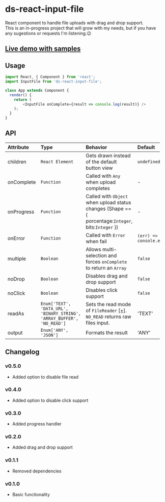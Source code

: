 # ds-react-input-file
React component to handle file uploads with drag and drop support.  
This is an in-progress project that will grow with my needs, but if you have any sugestions or requests I'm listening.:wink:

## [Live demo with samples](https://danieluy.github.io/react-input-file/)

## Usage
```javascript
import React, { Component } from 'react';
import InputFile from 'ds-react-input-file';

class App extends Component {
  render() {
    return (
        <InputFile onComplete={result => console.log(result)} />
    );
  }
}
```

## API
| Attribute   | Type                                                           | Behavior                                                                                                         | Default                         | Mandatory |
| :-          | :-                                                             | :-                                                                                                               | :-                              | :-        |
| children    | ``React Element``                                              | Gets drawn instead of the default button view                                                                    | ``undefined``                   | ``false`` |
| onComplete  | ``Function``                                                   | Called with ``Any`` when upload completes                                                                        | -                               | ``true``  |
| onProgress  | ``Function``                                                   | Called with ``Object`` when upload status changes (Shape == { porcentage:``Integer``, bits:``Integer`` })        | -                               | ``false`` |
| onError     | ``Function``                                                   | Called with ``Error`` when fail                                                                                  | ``(err) => console.error(err)`` | ``false`` |
| multiple    | ``Boolean``                                                    | Allows multi-selection and forces ``onComplete`` to return an ``Array``                                          | ``false``                       | ``false`` |
| noDrop      | ``Boolean``                                                    | Disables drag and drop support                                                                                   | ``false``                       | ``false`` |
| noClick    | ``Boolean``                                                    | Disables click support                                                                                           | ``false``                       | ``false`` |
| readAs      | ``Enum['TEXT', 'DATA_URL', 'BINARY_STRING', 'ARRAY_BUFFER', 'NO_READ']``  | Sets the read mode of ``FileReader`` [[+]](https://developer.mozilla.org/en-US/docs/Web/API/FileReader#Methods). `NO_READ` returns raw files input.  | 'TEXT'                          | ``false`` |
| output      | ``Enum['ANY', 'JSON']``                                        | Formats the result                                                                                               | 'ANY'                           | ``false`` |

## Changelog
### v0.5.0
- Added option to disable file read
### v0.4.0
- Added option to disable click support
### v0.3.0
- Added progress handler
### v0.2.0
- Added drag and drop support
### v0.1.1
- Removed dependencies
### v0.1.0
- Basic functionality